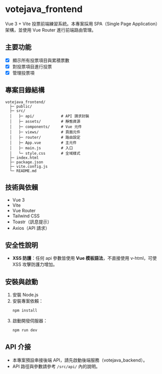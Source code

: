 # votejava_frontend
Vue 3 + Vite 投票前端練習系統。本專案採用 SPA（Single Page Application）架構，並使用 Vue Router 進行前端路由管理。

## 主要功能
- [x] 顯示所有投票項目與累積票數
- [x] 對投票項目進行投票
- [x] 管理投票項

## 專案目錄結構
```
votejava_frontend/
  ├─ public/
  ├─ src/
  │   ├─ api/            # API 請求封裝
  │   ├─ assets/         # 靜態資源
  │   ├─ components/     # Vue 元件
  │   ├─ views/          # 頁面元件
  │   ├─ router/         # 路由設定
  │   ├─ App.vue         # 主元件
  │   ├─ main.js         # 入口
  │   └─ style.css       # 全域樣式
  ├─ index.html
  ├─ package.json
  ├─ vite.config.js
  └─ README.md
```

## 技術與依賴
- Vue 3
- Vite
- Vue Router
- Tailwind CSS
- Toastr（訊息提示）
- Axios（API 請求）

## 安全性說明
- **XSS 防護**：任何 api 參數皆使用 **Vue 模板語法**，不直接使用 v-html，可使 XSS 攻擊防護力增加。

## 安裝與啟動
1. 安裝 Node.js
2. 安裝專案依賴：
   ```bash
   npm install
   ```
3. 啟動開發伺服器：
   ```bash
   npm run dev
   ```

## API 介接
- 本專案預設串接後端 API，請先啟動後端服務（votejava_backend）。
- API 路徑與參數請參考 `/src/api/` 內的說明。